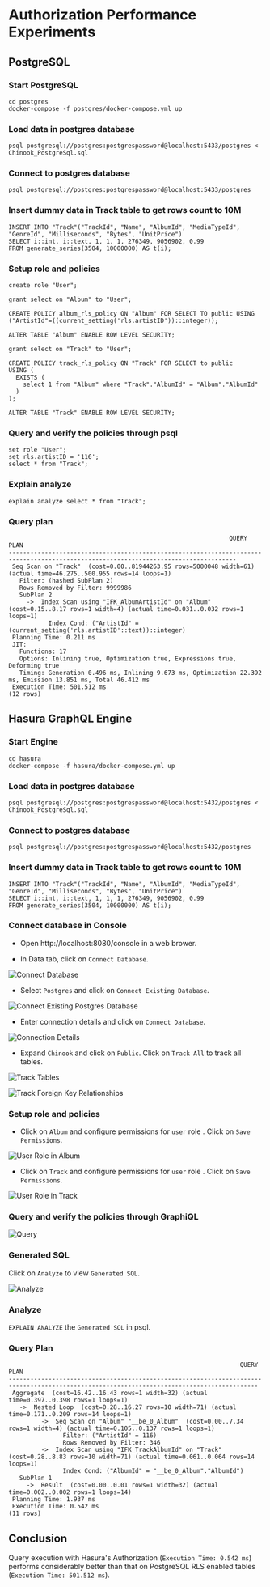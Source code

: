 # Authorization Performance Experiments

## PostgreSQL

### Start PostgreSQL
```
cd postgres
docker-compose -f postgres/docker-compose.yml up
```

### Load data in postgres database
```
psql postgresql://postgres:postgrespassword@localhost:5433/postgres < Chinook_PostgreSql.sql
```

### Connect to postgres database
```
psql postgresql://postgres:postgrespassword@localhost:5433/postgres
```

### Insert dummy data in Track table to get rows count to 10M
```
INSERT INTO "Track"("TrackId", "Name", "AlbumId", "MediaTypeId", "GenreId", "Milliseconds", "Bytes", "UnitPrice")
SELECT i::int, i::text, 1, 1, 1, 276349, 9056902, 0.99
FROM generate_series(3504, 10000000) AS t(i);
```

### Setup role and policies
```
create role "User";

grant select on "Album" to "User";

CREATE POLICY album_rls_policy ON "Album" FOR SELECT TO public USING ("ArtistId"=((current_setting('rls.artistID'))::integer));

ALTER TABLE "Album" ENABLE ROW LEVEL SECURITY;

grant select on "Track" to "User";

CREATE POLICY track_rls_policy ON "Track" FOR SELECT to public
USING (
  EXISTS (
    select 1 from "Album" where "Track"."AlbumId" = "Album"."AlbumId"
  )
);

ALTER TABLE "Track" ENABLE ROW LEVEL SECURITY;
```

### Query and verify the policies through psql
```
set role "User";
set rls.artistID = '116';
select * from "Track";
```

### Explain analyze
```
explain analyze select * from "Track";
```

### Query plan

```
                                                             QUERY PLAN                                                              
-------------------------------------------------------------------------------------------------------------------------------------
 Seq Scan on "Track"  (cost=0.00..81944263.95 rows=5000048 width=61) (actual time=46.275..500.955 rows=14 loops=1)
   Filter: (hashed SubPlan 2)
   Rows Removed by Filter: 9999986
   SubPlan 2
     ->  Index Scan using "IFK_AlbumArtistId" on "Album"  (cost=0.15..8.17 rows=1 width=4) (actual time=0.031..0.032 rows=1 loops=1)
           Index Cond: ("ArtistId" = (current_setting('rls.artistID'::text))::integer)
 Planning Time: 0.211 ms
 JIT:
   Functions: 17
   Options: Inlining true, Optimization true, Expressions true, Deforming true
   Timing: Generation 0.496 ms, Inlining 9.673 ms, Optimization 22.392 ms, Emission 13.851 ms, Total 46.412 ms
 Execution Time: 501.512 ms
(12 rows)
```

## Hasura GraphQL Engine

### Start Engine
```
cd hasura
docker-compose -f hasura/docker-compose.yml up
```

### Load data in postgres database
```
psql postgresql://postgres:postgrespassword@localhost:5432/postgres < Chinook_PostgreSql.sql
```

### Connect to postgres database
```
psql postgresql://postgres:postgrespassword@localhost:5432/postgres
```

### Insert dummy data in Track table to get rows count to 10M
```
INSERT INTO "Track"("TrackId", "Name", "AlbumId", "MediaTypeId", "GenreId", "Milliseconds", "Bytes", "UnitPrice")
SELECT i::int, i::text, 1, 1, 1, 276349, 9056902, 0.99
FROM generate_series(3504, 10000000) AS t(i);
```

### Connect database in Console
- Open http://localhost:8080/console in a web brower.

- In Data tab, click on `Connect Database`.

![Connect Database](screenshots/connect-database.png)

- Select `Postgres` and click on `Connect Existing Database`.

![Connect Existing Postgres Database](screenshots/connect-existing-postgres-database.png)

- Enter connection details and click on `Connect Database`.

![Connection Details](screenshots/connection-details.png)

- Expand `Chinook` and click on `Public`. Click on `Track All` to track all tables.

![Track Tables](screenshots/track-tables.png)

![Track Foreign Key Relationships](screenshots/track-foreign-key-relationships.png)

### Setup role and policies
- Click on `Album` and configure permissions for `user` role . Click on `Save Permissions`.

![User Role in Album](screenshots/user-role-in-album.png)

- Click on `Track` and configure permissions for `user` role . Click on `Save Permissions`.

![User Role in Track](screenshots/user-role-in-track.png)

### Query and verify the policies through GraphiQL

![Query](screenshots/query.png)

### Generated SQL
Click on `Analyze` to view `Generated SQL`.

![Analyze](screenshots/analyze.png)

### Analyze
`EXPLAIN ANALYZE` the `Generated SQL` in psql.

### Query Plan
```
                                                                QUERY PLAN                                                                 
-------------------------------------------------------------------------------------------------------------------------------------------
 Aggregate  (cost=16.42..16.43 rows=1 width=32) (actual time=0.397..0.398 rows=1 loops=1)
   ->  Nested Loop  (cost=0.28..16.27 rows=10 width=71) (actual time=0.171..0.209 rows=14 loops=1)
         ->  Seq Scan on "Album" "__be_0_Album"  (cost=0.00..7.34 rows=1 width=4) (actual time=0.105..0.137 rows=1 loops=1)
               Filter: ("ArtistId" = 116)
               Rows Removed by Filter: 346
         ->  Index Scan using "IFK_TrackAlbumId" on "Track"  (cost=0.28..8.83 rows=10 width=71) (actual time=0.061..0.064 rows=14 loops=1)
               Index Cond: ("AlbumId" = "__be_0_Album"."AlbumId")
   SubPlan 1
     ->  Result  (cost=0.00..0.01 rows=1 width=32) (actual time=0.002..0.002 rows=1 loops=14)
 Planning Time: 1.937 ms
 Execution Time: 0.542 ms
(11 rows)
```

## Conclusion

Query execution with Hasura's Authorization (`Execution Time: 0.542 ms`) performs considerably better than that on PostgreSQL RLS enabled tables (`Execution Time: 501.512 ms`).